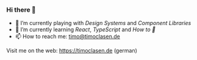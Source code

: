 ### Hi there 👋

- 🔭 I’m currently playing with *Design Systems* and *Component Libraries*
- 🌱 I’m currently learning *React*, *TypeScript* and *How to 👶*
- 📫 How to reach me: timo@timoclasen.de

Visit me on the web: https://timoclasen.de (german)
